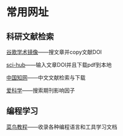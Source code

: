 # 常用网址
## 科研文献检索
[谷歌学术镜像](https://scholar.scqylaw.com)——搜文章并copy文献DOI

[sci-hub](https://sci-hub.ru)——输入文章DOI并且下载pdf到本地

[中国知网](https://cnki.net)——中文文献检索与下载

[爱科学](https://iikx.com)——搜索期刊影响因子

## 编程学习

[菜鸟教程](https://runoob.com)——收录各种编程语言和工具学习文档









